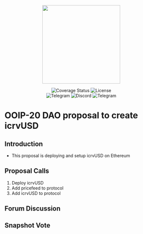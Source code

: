 <br/>
<p align="center"><img src="https://bzx.network/images/logo.svg" width="256" /></p>

<div align="center">

  <a href='' style="text-decoration:none;">
    <img src='https://img.shields.io/coveralls/github/bZxNetwork/contractsV2' alt='Coverage Status' />
  </a>
  <a href='https://github.com/bZxNetwork/contractsV2/blob/master/LICENSE' style="text-decoration:none;">
    <img src='https://img.shields.io/github/license/bZxNetwork/contractsV2' alt='License' />
  </a>
  <br/>
  <a href='https://t.me/b0xNet' style="text-decoration:none;">
    <img src='https://img.shields.io/badge/chat-on%20telegram-9cf.svg?longCache=true' alt='Telegram' />
  </a>
  <a href='https://bzx.network/discord' style="text-decoration:none;">
    <img src='https://img.shields.io/discord/450115178516971531?label=Discord' alt='Discord' />
  </a>
  <a href='https://t.me/b0xNet' style="text-decoration:none;">
    <img src='https://img.shields.io/twitter/follow/bzxHQ?style=social' alt='Telegram' />
  </a>

</div>

# OOIP-20 DAO proposal to create icrvUSD

## Introduction

- This proposal is deploying and setup icrvUSD on Ethereum

## Proposal Calls

1. Deploy icrvUSD
2. Add pricefeed to protocol
3. Add icrvUSD to protocol

## Forum Discussion


## Snapshot Vote




